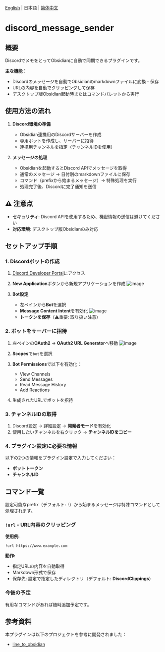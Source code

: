 [English](../README.md) | 日本語 | [简体中文](./README.zh-CN.md)

# discord_message_sender

## 概要

DiscordでメモをとってObsidianに自動で同期できるプラグインです。

**主な機能：**
- Discordのメッセージを自動でObsidianのmarkdownファイルに変換・保存
- URLの内容を自動でクリッピングして保存
- デスクトップ版Obsidian起動時またはコマンドパレットから実行

## 使用方法の流れ

1. **Discord環境の準備**
   - Obsidian連携用のDiscordサーバーを作成
   - 専用ボットを作成し、サーバーに招待
   - 連携用チャンネルを指定（チャンネルIDを使用）

2. **メッセージの処理**
   - Obsidianを起動するとDiscord APIでメッセージを取得
   - 通常のメッセージ → 日付別のmarkdownファイルに保存
   - コマンド（prefixから始まるメッセージ）→ 特殊処理を実行
   - 処理完了後、Discordに完了通知を送信

## ⚠️ 注意点

- **セキュリティ**: Discord APIを使用するため、機密情報の送信は避けてください
- **対応環境**: デスクトップ版Obsidianのみ対応

## セットアップ手順

### 1. Discordボットの作成

1. [Discord Developer Portal](https://discord.com/developers/applications)にアクセス
2. **New Application**ボタンから新規アプリケーションを作成
   ![image](https://d1fhrovvkiovx5.cloudfront.net/642c9b33b0d8250e770448b88d78e2c2.png)

3. **Bot設定**
   - 左ペインから**Bot**を選択
   - **Message Content Intent**を有効化
   ![image](https://d1fhrovvkiovx5.cloudfront.net/d284d81647f3dbf52a040cc7a6aa1362.png)
   - **トークンを保存**（⚠️重要: 取り扱い注意）

### 2. ボットをサーバーに招待

1. 左ペインの**OAuth2** → **OAuth2 URL Generator**へ移動
   ![image](https://d1fhrovvkiovx5.cloudfront.net/02355b8d6747734b75ae7b9799203132.png)

2. **Scopes**で`bot`を選択

3. **Bot Permissions**で以下を有効化：
   - View Channels
   - Send Messages
   - Read Message History
   - Add Reactions

4. 生成されたURLでボットを招待

### 3. チャンネルIDの取得

1. Discord設定 → 詳細設定 → **開発者モード**を有効化
2. 使用したいチャンネルを右クリック → **チャンネルIDをコピー**

### 4. プラグイン設定に必要な情報

以下の2つの情報をプラグイン設定で入力してください：
- **ボットトークン**
- **チャンネルID**

## コマンド一覧

設定可能なprefix（デフォルト: `!`）から始まるメッセージは特殊コマンドとして処理されます。

### `!url` - URL内容のクリッピング

**使用例:**
```
!url https://www.example.com
```

**動作:**
- 指定URLの内容を自動取得
- Markdown形式で保存
- 保存先: 設定で指定したディレクトリ（デフォルト: **DiscordClippings**）

### 今後の予定

有用なコマンドがあれば随時追加予定です。

## 参考資料

本プラグインは以下のプロジェクトを参考に開発されました：
- [line_to_obsidian](https://github.com/onikun94/line_to_obsidian)
